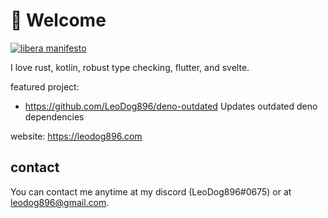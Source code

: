 # 👋 Welcome
[![libera manifesto](https://img.shields.io/badge/libera-manifesto-lightgrey.svg)](https://liberamanifesto.com)

I love rust, kotlin, robust type checking, flutter, and svelte.

featured project:
- https://github.com/LeoDog896/deno-outdated Updates outdated deno dependencies

website: https://leodog896.com

## contact

You can contact me anytime at my discord (LeoDog896#0675)
or at leodog896@gmail.com.
